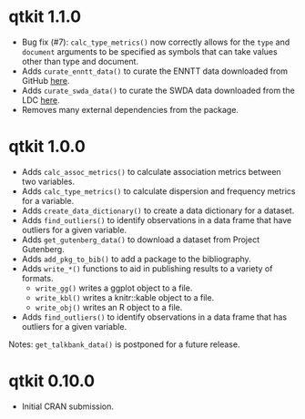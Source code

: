 # qtkit 1.1.0

- Bug fix (#7): `calc_type_metrics()` now correctly allows for the `type` and `document` arguments to be specified as symbols that can take values other than type and document.
- Adds `curate_enntt_data()` to curate the ENNTT data downloaded from GitHub [here](https://github.com/senisioi/enntt-release).
- Adds `curate_swda_data()` to curate the SWDA data downloaded from the LDC [here](https://catalog.ldc.upenn.edu/docs/LDC97S62/swb1_dialogact_annot.tar.gz).
- Removes many external dependencies from the package.

# qtkit 1.0.0

- Adds `calc_assoc_metrics()` to calculate association metrics between two variables.
- Adds `calc_type_metrics()` to calculate dispersion and frequency metrics for a variable.
- Adds `create_data_dictionary()` to create a data dictionary for a dataset.
- Adds `find_outliers()` to identify observations in a data frame that have outliers for a given variable.
- Adds `get_gutenberg_data()` to download a dataset from Project Gutenberg.
- Adds `add_pkg_to_bib()` to add a package to the bibliography.
- Adds `write_*()` functions to aid in publishing results to a variety of formats.
  - `write_gg()` writes a ggplot object to a file.
  - `write_kbl()` writes a knitr::kable object to a file.
  - `write_obj()` writes an R object to a file.
- Adds `find_outliers()` to identify observations in a data frame that has outliers for a given variable.

Notes: `get_talkbank_data()` is postponed for a future release.

# qtkit 0.10.0

- Initial CRAN submission.
